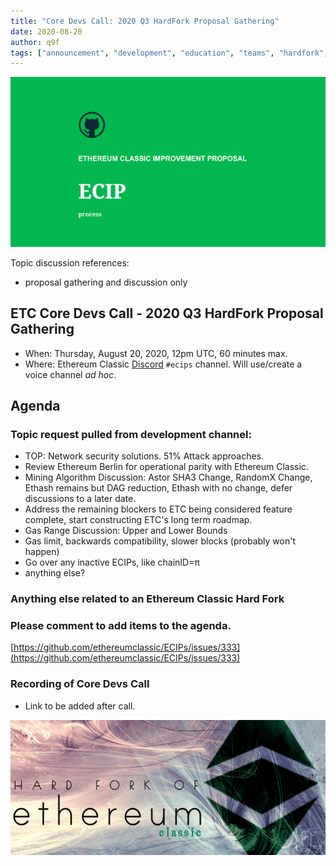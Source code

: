 ```yaml
---
title: "Core Devs Call: 2020 Q3 HardFork Proposal Gathering"
date: 2020-08-20
author: q9f
tags: ["announcement", "development", "education", "teams", "hardfork", "media"]
---
```


![ETC Core Devs Call - Treasury Roadmap Initial Discussions](./ethereum_classic_ecip_wallpaper.png)

Topic discussion references:
* proposal gathering and discussion only

## ETC Core Devs Call - 2020 Q3 HardFork Proposal Gathering

* When: Thursday, August 20, 2020, 12pm UTC, 60 minutes max.
* Where: Ethereum Classic [Discord](https://discord.gg/dwxb6nf) `#ecips` channel. Will use/create a voice channel *ad hoc*.

## Agenda

### Topic request pulled from development channel:

* TOP: Network security solutions. 51% Attack approaches.
* Review Ethereum Berlin for operational parity with Ethereum Classic.
* Mining Algorithm Discussion: Astor SHA3 Change, RandomX Change, Ethash remains but DAG reduction, Ethash with no change, defer discussions to a later date.
* Address the remaining blockers to ETC being considered feature complete, start constructing ETC's long term roadmap.
* Gas Range Discussion: Upper and Lower Bounds
* Gas limit, backwards compatibility, slower blocks (probably won't happen)
* Go over any inactive ECIPs, like chainID=π
* anything else?

### Anything else related to an Ethereum Classic Hard Fork

### Please comment to add items to the agenda.

[https://github.com/ethereumclassic/ECIPs/issues/333](https://github.com/ethereumclassic/ECIPs/issues/333)

### Recording of Core Devs Call

* Link to be added after call.

![ETC Core Devs Call - 2020 Q3 HardFork Proposal Gathering](./hardfork_etc.png)
